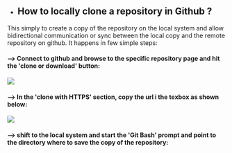 
- ## **How to locally clone a repository in Github ?**
This simply to create a copy of the repository on the local system and allow bidirectional communication or sync between the local copy and the remote repository on github. It happens in few simple steps:

#### --> Connect to github and browse to the specific repository page and hit the 'clone or download' button:







![]({{site.baseurl}}/images/cloning_1_.PNG)








#### --> In the 'clone with HTTPS' section, copy the url i the texbox as shown below:







![]({{site.baseurl}}/images/cloning_2_.PNG)







#### --> shift to the local system and start the '**Git Bash**' prompt and point to the directory where to save the copy of the repository:






















